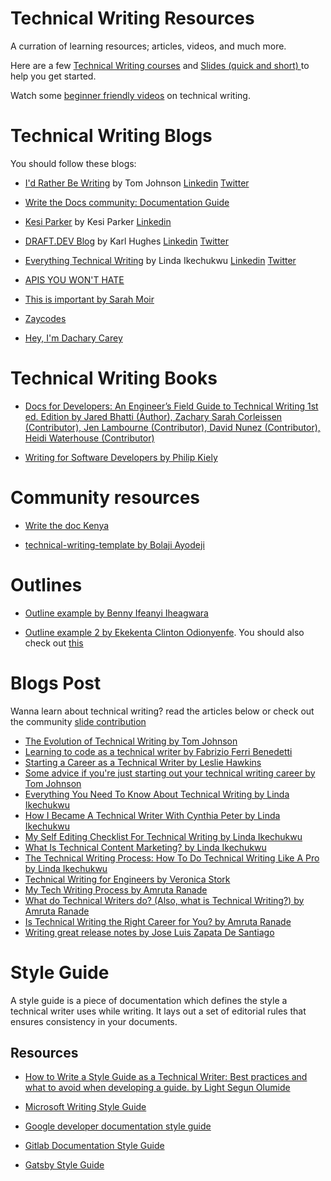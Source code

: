 
# Technical Writing Resources

A curration of learning resources; articles, videos, and much more. 

Here are a few [Technical Writing courses](https://github.com/Bennykillua/Getting-started-in-Technical-Writing/blob/main/Technical%20Writing%20Courses.md) and 
[Slides (quick and short) ](https://github.com/Bennykillua/Getting-started-in-Technical-Writing/blob/main/Learning%20Resources/Technical%20writing%20slides.md) to help you get started.

Watch some [beginner friendly videos](https://github.com/Bennykillua/Getting-started-in-Technical-Writing/blob/main/Learning%20Resources/Technical%20writing%20slides.md) on technical writing.


# Technical Writing Blogs

You should follow these blogs:

- [I'd Rather Be Writing](https://idratherbewriting.com/) by Tom Johnson [Linkedin](https://www.linkedin.com/in/tomjoht/) [Twitter](https://twitter.com/tomjohnson)

- [Write the Docs community: Documentation Guide](https://www.writethedocs.org/guide/)

- [Kesi Parker](https://medium.com/@kesiparker) by Kesi Parker [Linkedin](https://www.linkedin.com/in/kesi-parker-a86b0a202/)

- [DRAFT.DEV Blog](https://draft.dev/learn/) by Karl Hughes [Linkedin](https://www.linkedin.com/in/karllhughes/) [Twitter](https://twitter.com/KarlLHughes?ref_src=twsrc%5Egoogle%7Ctwcamp%5Eserp%7Ctwgr%5Eauthor)

- [Everything Technical Writing](https://www.everythingtechnicalwriting.com/) by Linda Ikechukwu [Linkedin](https://www.linkedin.com/in/linda-ikechukwu/) [Twitter](https://twitter.com/_MsLinda)

- [APIS YOU WON'T HATE](https://apisyouwonthate.com/)

- [This is important by Sarah Moir](https://thisisimportant.net/)

- [Zaycodes](https://zaycodes.com/technical-writing/)

- [Hey, I'm Dachary Carey](https://dacharycarey.com/)

# Technical Writing Books

- [Docs for Developers: An Engineer’s Field Guide to Technical Writing 1st ed. Edition
by Jared Bhatti (Author), Zachary Sarah Corleissen (Contributor), Jen Lambourne (Contributor), David Nunez (Contributor), Heidi Waterhouse (Contributor)](https://www.amazon.com/Docs-Developers-Engineers-Technical-Writing/dp/1484272161)

- [Writing for Software Developers by Philip Kiely](https://philipkiely.com/wfsd/)

# Community resources

- [Write the doc Kenya](https://drive.google.com/drive/folders/1Nnvz3Qj2bHu0bw4zbivsXAlDkD9cjDmt)

- [technical-writing-template by Bolaji Ayodeji](https://github.com/BolajiAyodeji/technical-writing-template)

# Outlines

- [Outline example by Benny Ifeanyi Iheagwara](https://docs.google.com/document/d/17P89X7Cu4-KUCnbLg5KfQmiV2e-yTbf1xQRx54pZ65s/edit?usp=sharing)

- [Outline example 2 by Ekekenta Clinton Odionyenfe](https://hackmd.io/VhOlBNAPSdO718O20PCcsg). You should also check out [this](https://hackmd.io/a433E5ntT-GbYe3A9lQQHA)

# Blogs Post 
Wanna learn about technical writing? read the articles below or check out the community [slide contribution](https://github.com/Bennykillua/Getting-started-in-Technical-Writing/blob/main/Learning%20Resources/Technical%20writing%20slides.md)

- [The Evolution of Technical Writing by Tom Johnson](https://idratherbewriting.com/2014/11/07/the-evolution-of-technical-writing/)
- [Learning to code as a technical writer by Fabrizio Ferri Benedetti](https://passo.uno/tech-writer-learn-to-code/)
- [Starting a Career as a Technical Writer by Leslie Hawkins](https://blog.helpdocs.io/starting-a-career-as-a-technical-writer/)
- [Some advice if you're just starting out your technical writing career  by Tom Johnson ](https://idratherbewriting.com/blog/career-advice-just-starting-out.html)
- [Everything You Need To Know About Technical Writing by Linda Ikechukwu](https://www.everythingtechnicalwriting.com/the-technical-writing-process/)
- [How I Became A Technical Writer With Cynthia Peter by Linda Ikechukwu](https://www.everythingtechnicalwriting.com/everything-you-need-to-know-about-technical-writing/)
- [My Self Editing Checklist For Technical Writing by Linda Ikechukwu](https://www.everythingtechnicalwriting.com/my-self-editing-checklist-for-technical-writing/)
- [What Is Technical Content Marketing? by Linda Ikechukwu](https://www.everythingtechnicalwriting.com/technical-content-marketing/)
- [The Technical Writing Process: How To Do Technical Writing Like A Pro by Linda Ikechukwu](https://www.everythingtechnicalwriting.com/the-technical-writing-process/)
- [Technical Writing for Engineers by Veronica Stork](https://draft.dev/learn/technical-writing-for-engineers)
- [My Tech Writing Process by Amruta Ranade](https://amrutaranade.com/2018/03/07/my-writing-process/)
- [What do Technical Writers do? (Also, what is Technical Writing?) by Amruta Ranade](https://www.youtube.com/watch?v=biocrCx5T_k)
- [Is Technical Writing the Right Career for You?  by Amruta Ranade](https://www.notion.so/Is-Technical-Writing-the-Right-Career-for-You-3085604c58ad453086331cdabf1953c5)
- [Writing great release notes by Jose Luis Zapata De Santiago](https://bufferbuffer.com/writing-great-release-notes/)


# Style Guide
A style guide is a piece of documentation which defines the style a technical writer uses while writing. It lays out a set of editorial rules that ensures consistency in your documents.

## Resources 

- [How to Write a Style Guide as a Technical Writer: Best practices and what to avoid when developing a guide. by Light Segun Olumide](https://wonexo.hashnode.dev/how-to-write-a-style-guide-as-a-technical-writer)

- [Microsoft Writing Style Guide](https://docs.microsoft.com/en-us/style-guide/welcome/)
- [Google developer documentation style guide](https://developers.google.com/style)
- [Gitlab Documentation Style Guide](https://docs.gitlab.com/ee/development/documentation/styleguide/)
- [Gatsby Style Guide](https://www.gatsbyjs.com/contributing/gatsby-style-guide/)



